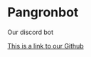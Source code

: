 # Pangronbot
Our discord bot
<html>
  <a href="https://github.com/Pangron">This is a link to our Github</a>
    </html>
